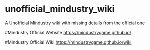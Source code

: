# unofficial_mindustry_wiki
A Unofficial Mindustry wiki with missing details from the official one

#Mindustry Official Website
https://mindustrygame.github.io/

#Mindustry Official Wiki
https://mindustrygame.github.io/wiki
